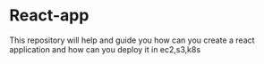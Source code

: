 # React-app
This repository will help and guide you how can you create a react application and how can you deploy it in ec2,s3,k8s
